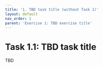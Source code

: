 ```yaml
---
title: '1. TBD task title (without Task 1)'
layout: default
nav_order: 1
parent: 'Exercise 1: TBD exercise title'
---
```


# Task 1.1: TBD task title

TBD
